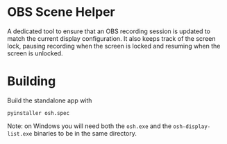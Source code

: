 # OBS Scene Helper

A dedicated tool to ensure that an OBS recording session is updated to match the current display configuration.
It also keeps track of the screen lock, pausing recording when the screen is locked and resuming when the screen
is unlocked.

# Building

Build the standalone app with

```shell
pyinstaller osh.spec
```

Note: on Windows you will need both the `osh.exe` and the `osh-display-list.exe` binaries to be in the same directory.